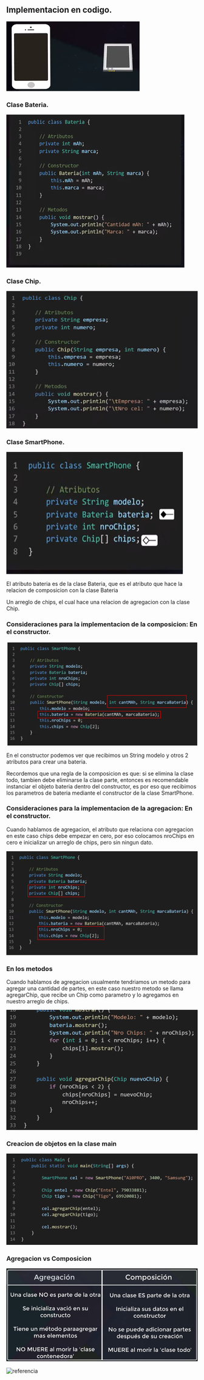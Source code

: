 ## Implementacion en codigo.

![celular](/imagenesjava/celular6.png)


### Clase Bateria.


![clasebateria](/imagenesjava/clasebateria.png)

### Clase Chip.


![clasechip](/imagenesjava/clasechip.png)

### Clase SmartPhone.

![clasecelular](/imagenesjava/clasecelular.png)



El atributo bateria es de la clase Bateria, que es el atributo que hace la relacion de composicion con la clase Bateria

Un arreglo de chips, el cual hace una relacion de agregacion con la clase Chip.


### Consideraciones para la implementacion de la composicion: En el constructor.

![constructorcel](/imagenesjava/constructorcel.png)

En el constructor podemos ver que recibimos un String modelo y otros 2 atributos para crear una bateria.

Recordemos que una regla de la composicion es que:  si se elimina la clase todo, tambien debe eliminarse la clase parte, entonces es recomendable instanciar
el objeto bateria dentro del constructor, es por eso que recibimos los parametros de bateria mediante el constructor de la clase SmartPhone.

### Consideraciones para la implementacion de la agregacion: En el constructor.

Cuando hablamos de agregacion, el atributo que relaciona con agregacion en este caso chips debe empezar en cero, por eso colocamos nroChips en cero e inicializar un arreglo de chips, pero sin ningun dato.

![constructoragregacion](/imagenesjava/constructoragregacion.png)


### En los metodos

Cuando hablamos de agregacion usualmente tendriamos un metodo para agregar una cantidad de partes, en este caso nuestro metodo se llama agregarChip, que recibe un Chip como parametro y lo agregamos en nuestro arreglo de chips. 


![metodosarreglo](/imagenesjava/metodosarreglo.png)


### Creacion de objetos en la clase main

![creacionobjeto](/imagenesjava/creacionobjeto.png)

### Agregacion vs Composicion

![tablas](/imagenesjava/tablas.png)


![referencia](https://www.youtube.com/watch?v=U9-iM-gA7-E)